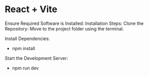 # React + Vite

Ensure Required Software is Installed:
Installation Steps:
Clone the Repository: Move to the project folder using the terminal.

Install Dependencies:
- npm install

Start the Development Server:
- npm run dev
